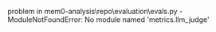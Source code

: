 problem in mem0-analysis\repo\evaluation\evals.py - ModuleNotFoundError: No module named 'metrics.llm_judge'
